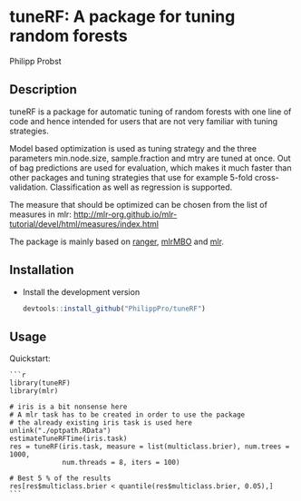 
# tuneRF: A package for tuning random forests

Philipp Probst

## Description
tuneRF is a package for automatic tuning of random forests with one line of code and hence intended for users that are not very familiar with tuning strategies. 

Model based optimization is used as tuning strategy and the three parameters min.node.size, sample.fraction and mtry are tuned at once. Out of bag predictions are used for evaluation, which makes it much faster than other packages and tuning strategies that use for example 5-fold cross-validation. Classification as well as regression is supported. 

The measure that should be optimized can be chosen from the list of measures in mlr: http://mlr-org.github.io/mlr-tutorial/devel/html/measures/index.html

The package is mainly based on [ranger](https://github.com/imbs-hl/ranger), [mlrMBO](http://mlr-org.github.io/mlrMBO/) and [mlr](https://github.com/mlr-org/mlr/#-machine-learning-in-r). 

## Installation
* Install the development version
    ```r
    devtools::install_github("PhilippPro/tuneRF")
    ```
    
## Usage
Quickstart:

    ```r
    library(tuneRF)
    library(mlr)

    # iris is a bit nonsense here
    # A mlr task has to be created in order to use the package
    # the already existing iris task is used here
    unlink("./optpath.RData")
    estimateTuneRFTime(iris.task)
    res = tuneRF(iris.task, measure = list(multiclass.brier), num.trees = 1000, 
                 num.threads = 8, iters = 100)

    # Best 5 % of the results
    res[res$multiclass.brier < quantile(res$multiclass.brier, 0.05),]
    ```
